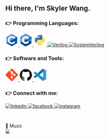 ## Hi there, I'm Skyler Wang.

<h3 align="left"> 👉 Programming Languages:</h3>

<a href="https://www.cprogramming.com/" target="blank"> <img src="https://raw.githubusercontent.com/devicons/devicon/master/icons/c/c-original.svg" alt="c" width="40" height="40" /> </a>
<a href="https://www.cprogramming.com/" target="blank"> <img src="https://raw.githubusercontent.com/devicons/devicon/master/icons/cplusplus/cplusplus-original.svg" alt="cplusplus" width="40" height="40" /> </a>
<a href="https://www.python.org/" target="blank"> <img src="https://raw.githubusercontent.com/devicons/devicon/master/icons/python/python-original.svg" alt="python" width="40" height="40" /> </a>
<a href="https://www.verilog.com/" target="blank"> <img src="https://raw.githubusercontent.com/file-icons/source/master/svg/Verilog.svg" alt="Verilog" width="40" height="40" /> </a>
<a href="https://www.systemverilog.io/" target="blank"> <img src="https://raw.githubusercontent.com/file-icons/source/master/svg/SystemVerilog.svg" alt="SystemVerilog" width="40" height="40" /> </a>

<h3 align="left"> 👉 Software and Tools:</h3>
<a href="https://git-scm.com/" target="blank"> <img src="https://raw.githubusercontent.com/devicons/devicon/master/icons/git/git-original.svg" alt="SystemVerilog" width="40" height="40" /> </a>
<a href="https://git-scm.com/" target="blank"> <img src="https://raw.githubusercontent.com/devicons/devicon/master/icons/github/github-original.svg" alt="SystemVerilog" width="40" height="40" /> </a>
<a href="https://git-scm.com/" target="blank"> <img src="https://raw.githubusercontent.com/devicons/devicon/master/icons/vscode/vscode-original.svg" alt="SystemVerilog" width="40" height="40" /> </a>

<br>

<h3 align="left"> 👉 Connect with me:</h3>

<a href="https://www.linkedin.com/in/skyler-wang" target="blank"> <img src="https://www.vectorlogo.zone/logos/linkedin/linkedin-icon.svg" alt="linkedin" width="40" height="40" /> </a>
<a href="https://www.cprogramming.com/" target="blank"> <img src="https://raw.githubusercontent.com/rahuldkjain/github-profile-readme-generator/master/src/images/icons/Social/facebook.svg" alt="facebook" width="40" height="40" /> </a>
<a href="https://www.python.org/" target="blank"> <img src="https://raw.githubusercontent.com/rahuldkjain/github-profile-readme-generator/master/src/images/icons/Social/instagram.svg" alt="instagram" width="40" height="40" /> </a>

<br>

🎵 Music
<br>
💻

